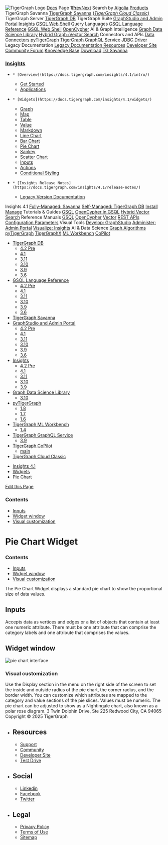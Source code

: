 ![TigerGraph Logo](https://www.tigergraph.com/wp-content/uploads/2020/05/TG_LOGO.svg) [Docs](https://docs.tigergraph.com/home)
Page 1[Prev](https://docs.tigergraph.com/insights/4.1/widgets/pie-chart)[Next](https://docs.tigergraph.com/insights/4.1/widgets/pie-chart)
Search by [Algolia](https://www.algolia.com/docsearch)
[Products](https://docs.tigergraph.com/insights/4.1/widgets/pie-chart)
TigerGraph Savanna
[TigerGraph Savanna](https://docs.tigergraph.com/savanna/main/overview/) [(_TigerGraph Cloud Classic_)](https://docs.tigergraph.com/cloud/main/start/overview)
TigerGraph Server
[TigerGraph DB](https://docs.tigergraph.com/tigergraph-server/4.2/intro/)
TigerGraph Suite
[GraphStudio and Admin Portal](https://docs.tigergraph.com/gui/4.2/intro/) [Insights](https://docs.tigergraph.com/insights/4.2/intro/) [GSQL Web Shell](https://docs.tigergraph.com/tigergraph-server/current/gsql-shell/web)
Query Languages
[GSQL Language Reference](https://docs.tigergraph.com/gsql-ref/4.2/intro/) [GSQL Web Shell](https://docs.tigergraph.com/tigergraph-server/current/gsql-shell/web) [OpenCypher](https://docs.tigergraph.com/gsql-ref/current/opencypher-in-gsql)
AI & Graph Intelligence
[Graph Data Science Library](https://docs.tigergraph.com/graph-ml/3.10/intro/) [Hybrid Graph+Vector Search](https://docs.tigergraph.com/gsql-ref/current/vector/)
Connectors and APIs
[Data Connectors](https://docs.tigergraph.com/tigergraph-server/current/data-loading) [pyTigerGraph](https://docs.tigergraph.com/pytigergraph/1.8/intro/) [TigerGraph GraphQL Service](https://docs.tigergraph.com/graphql/3.9/) [JDBC Driver](https://github.com/tigergraph/ecosys/tree/master/tools/etl/tg-jdbc-driver)
Legacy Documentation
[ Legacy Documentation ](https://docs-legacy.tigergraph.com)
[Resources](https://docs.tigergraph.com/insights/4.1/widgets/pie-chart)
[Developer Site](https://dev.tigergraph.com/) [Community Forum](https://community.tigergraph.com/) [Knowledge Base](https://tigergraph.freshdesk.com/support/solutions)
[Download](https://dl.tigergraph.com)
[ TG Savanna](https://savanna.tgcloud.io)
### [Insights](https://docs.tigergraph.com/insights/4.1/intro/)
  *     * [Overview](https://docs.tigergraph.com/insights/4.1/intro/)
    * [Get Started](https://docs.tigergraph.com/insights/4.1/intro/get-started)
    * [Applications](https://docs.tigergraph.com/insights/4.1/intro/applications)
  *     * [Widgets](https://docs.tigergraph.com/insights/4.1/widgets/)
      * [Graph](https://docs.tigergraph.com/insights/4.1/widgets/graph-widget)
      * [Map](https://docs.tigergraph.com/insights/4.1/widgets/map-widget)
      * [Table](https://docs.tigergraph.com/insights/4.1/widgets/table-widget)
      * [Value](https://docs.tigergraph.com/insights/4.1/widgets/single-value)
      * [Markdown](https://docs.tigergraph.com/insights/4.1/widgets/markdown-widget)
      * [Line Chart](https://docs.tigergraph.com/insights/4.1/widgets/line-chart)
      * [Bar Chart](https://docs.tigergraph.com/insights/4.1/widgets/bar-chart)
      * [Pie Chart](https://docs.tigergraph.com/insights/4.1/widgets/pie-chart)
      * [Sankey](https://docs.tigergraph.com/insights/4.1/widgets/sankey)
      * [Scatter Chart](https://docs.tigergraph.com/insights/4.1/widgets/scatter-plot-widget)
      * [Inputs](https://docs.tigergraph.com/insights/4.1/widgets/inputs)
    * [Actions](https://docs.tigergraph.com/insights/4.1/widgets/actions)
    * [Conditional Styling](https://docs.tigergraph.com/insights/4.1/widgets/conditional-styling)
  *     * [Insights Release Notes](https://docs.tigergraph.com/insights/4.1/release-notes/)
    * [Legacy Version Documentation](https://docs.tigergraph.com/insights/4.1/release-notes/legacy-tg-versions)


Insights 4.1
[Fully-Managed: Savanna](https://docs.tigergraph.com/savanna/main/overview/)
[Self-Managed: TigerGraph DB](https://docs.tigergraph.com/tigergraph-server/4.2/intro/)
[Install](https://docs.tigergraph.com/tigergraph-server/current/getting-started/) [Manage](https://docs.tigergraph.com/tigergraph-server/current/system-management/)
Tutorials & Guides
[GSQL](https://github.com/tigergraph/ecosys/blob/master/tutorials/GSQL.md) [OpenCypher in GSQL](https://github.com/tigergraph/ecosys/blob/master/tutorials/Cypher.md) [Hybrid Vector Search](https://github.com/tigergraph/ecosys/blob/master/tutorials/VectorSearch.md)
Reference Manuals
[GSQL](https://docs.tigergraph.com/gsql-ref/4.2/intro/) [OpenCypher](https://docs.tigergraph.com/gsql-ref/current/opencypher-in-gsql/) [Vector](https://docs.tigergraph.com/gsql-ref/current/vector/) [REST APIs](https://docs.tigergraph.com/tigergraph-server/current/api/) [Configuration Parameters](https://docs.tigergraph.com/tigergraph-server/current/reference/configuration-parameters)
Visual Tools
[Develop: GraphStudio](https://docs.tigergraph.com/gui/4.2/intro/) [Administer: Admin Portal](https://docs.tigergraph.com/gui/4.2/intro/) [Visualize: Insights](https://docs.tigergraph.com/insights/4.2/intro/)
AI & Data Science
[Graph Algorithms](https://docs.tigergraph.com/graph-ml/3.10/intro/) [pyTigerGraph](https://docs.tigergraph.com/pytigergraph/1.8/intro/) [TigerGraphX](https://github.com/tigergraph/ecosys/blob/master/tutorials/TigerGraphX.md) [ML Workbench](https://docs.tigergraph.com/ml-workbench/1.4/intro/) [CoPilot](https://docs.tigergraph.com/tg-copilot/intro/)
  * [TigerGraph DB](https://docs.tigergraph.com/tigergraph-server/4.2/intro/)
    * [4.2 Pre](https://docs.tigergraph.com/tigergraph-server/4.2/intro/)
    * [4.1](https://docs.tigergraph.com/tigergraph-server/4.1/intro/)
    * [3.11](https://docs.tigergraph.com/tigergraph-server/3.11/intro/)
    * [3.10](https://docs.tigergraph.com/tigergraph-server/3.10/intro/)
    * [3.9](https://docs.tigergraph.com/tigergraph-server/3.9/intro/)
    * [3.6](https://docs.tigergraph.com/tigergraph-server/3.6/intro/)
  * [GSQL Language Reference](https://docs.tigergraph.com/gsql-ref/4.2/intro/)
    * [4.2 Pre](https://docs.tigergraph.com/gsql-ref/4.2/intro/)
    * [4.1](https://docs.tigergraph.com/gsql-ref/4.1/intro/)
    * [3.11](https://docs.tigergraph.com/gsql-ref/3.11/intro/)
    * [3.10](https://docs.tigergraph.com/gsql-ref/3.10/intro/)
    * [3.9](https://docs.tigergraph.com/gsql-ref/3.9/intro/)
    * [3.6](https://docs.tigergraph.com/gsql-ref/3.6/intro/intro)
  * [TigerGraph Savanna](https://docs.tigergraph.com/savanna/main/overview/)
  * [GraphStudio and Admin Portal](https://docs.tigergraph.com/gui/4.2/intro/)
    * [4.2 Pre](https://docs.tigergraph.com/gui/4.2/intro/)
    * [4.1](https://docs.tigergraph.com/gui/4.1/intro/)
    * [3.11](https://docs.tigergraph.com/gui/3.11/intro/)
    * [3.10](https://docs.tigergraph.com/gui/3.10/intro/)
    * [3.9](https://docs.tigergraph.com/gui/3.9/intro/)
    * [3.6](https://docs.tigergraph.com/gui/3.6/graphstudio/overview)
  * [Insights](https://docs.tigergraph.com/insights/4.2/intro/)
    * [4.2 Pre](https://docs.tigergraph.com/insights/4.2/intro/)
    * [4.1](https://docs.tigergraph.com/insights/4.1/intro/)
    * [3.11](https://docs.tigergraph.com/insights/3.11/intro/)
    * [3.10](https://docs.tigergraph.com/insights/3.10/intro/)
    * [3.9](https://docs.tigergraph.com/insights/3.9/intro/)
  * [Graph Data Science Library](https://docs.tigergraph.com/graph-ml/3.10/intro/)
    * [3.10](https://docs.tigergraph.com/graph-ml/3.10/intro/)
  * [pyTigerGraph](https://docs.tigergraph.com/pytigergraph/1.8/intro/)
    * [1.8](https://docs.tigergraph.com/pytigergraph/1.8/intro/)
    * [1.7](https://docs.tigergraph.com/pytigergraph/1.7/intro/)
    * [1.6](https://docs.tigergraph.com/pytigergraph/1.6/intro/)
  * [TigerGraph ML Workbench](https://docs.tigergraph.com/ml-workbench/1.4/intro/)
    * [1.4](https://docs.tigergraph.com/ml-workbench/1.4/intro/)
  * [TigerGraph GraphQL Service](https://docs.tigergraph.com/graphql/3.9/)
    * [3.9](https://docs.tigergraph.com/graphql/3.9/)
  * [TigerGraph CoPilot](https://docs.tigergraph.com/tg-copilot/intro/)
    * [main](https://docs.tigergraph.com/tg-copilot/intro/)
  * [TigerGraph Cloud Classic](https://docs.tigergraph.com/cloud/main/start/overview)


[](https://docs.tigergraph.com/home/)
  * [Insights 4.1](https://docs.tigergraph.com/insights/4.1/intro/)
  * [Widgets](https://docs.tigergraph.com/insights/4.1/widgets/)
  * [Pie Chart](https://docs.tigergraph.com/insights/4.1/widgets/pie-chart)


[Edit this Page](https://github.com/tigergraph/insights-docs/edit/4.1/modules/widgets/pages/pie-chart.adoc)
### Contents
  * [Inputs](https://docs.tigergraph.com/insights/4.1/widgets/pie-chart#_inputs)
  * [Widget window](https://docs.tigergraph.com/insights/4.1/widgets/pie-chart#_widget_window)
  * [Visual customization](https://docs.tigergraph.com/insights/4.1/widgets/pie-chart#_visual_customization)


# Pie Chart Widget
### Contents
  * [Inputs](https://docs.tigergraph.com/insights/4.1/widgets/pie-chart#_inputs)
  * [Widget window](https://docs.tigergraph.com/insights/4.1/widgets/pie-chart#_widget_window)
  * [Visual customization](https://docs.tigergraph.com/insights/4.1/widgets/pie-chart#_visual_customization)


The Pie Chart Widget displays a standard pie chart to show the proportional size of data values.
## [](https://docs.tigergraph.com/insights/4.1/widgets/pie-chart#_inputs)Inputs
Accepts data as vertices and edges or a list of objects that contain at least one numeric attribute. There must be one attribute that can comprise the category labels and one attribute that comprises the values.
## [](https://docs.tigergraph.com/insights/4.1/widgets/pie-chart#_widget_window)Widget window
![pie chart interface](https://docs.tigergraph.com/insights/4.1/widgets/_images/pie-chart-interface.png)
### [](https://docs.tigergraph.com/insights/4.1/widgets/pie-chart#_visual_customization)Visual customization
Use the Display section in the menu on the right side of the screen to set the inside and outside radius of the pie chart, the corner radius, and the border width.
You can customize which attributes are mapped to the category and value sections of the pie slices. Values must be numeric.
The pie chart can be adjusted to show as a Nightingale chart, also known as a polar rose diagram.
3 Twin Dolphin Drive, Ste 225 Redwood City, CA 94065 
Copyright © 2025 TigerGraph
  * ## Resources
    * [Support](https://www.tigergraph.com/support/)
    * [Community](https://community.tigergraph.com/)
    * [Developer Site](https://dev.tigergraph.com/)
    * [Test Drive](https://testdrive.tigergraph.com/)
  * ## Social
    * [Linkedin](https://www.linkedin.com/company/tigergraph/)
    * [Facebook](https://www.facebook.com/TigerGraphDB/)
    * [Twitter](https://twitter.com/tigergraphdb)
  * ## Legal
    * [Privacy Policy](https://www.tigergraph.com/privacy-policy/)
    * [Terms of Use](https://www.tigergraph.com/terms/)
    * [Sitemap](https://docs.tigergraph.com/sitemap.xml)


